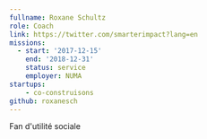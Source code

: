 ```yaml
---
fullname: Roxane Schultz
role: Coach
link: https://twitter.com/smarterimpact?lang=en
missions:
  - start: '2017-12-15'
    end: '2018-12-31'
    status: service
    employer: NUMA
startups:
    - co-construisons
github: roxanesch
---
```


Fan d'utilité sociale
